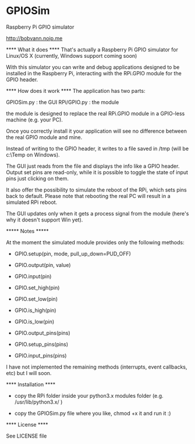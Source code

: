 # GPIOSim
Raspberry Pi GPIO simulator

http://bobvann.noip.me

**** What it does ****
That's actually a Raspberry Pi GPIO simulator for Linux/OS X (currently, Windows support coming soon)

With this simulator you can write and debug applications designed to be installed in the Raspberry Pi, 
interacting with the RPi.GPIO module for the GPIO header.


**** How does it work ****
The application has two parts:

GPIOSim.py  : the GUI
RPi/GPIO.py : the module

the module is designed to replace the real RPi.GPIO module in a GPIO-less machine (e.g. your PC).

Once you correctly install it your application will see no difference between the real GPIO module and mine.

Instead of writing to the GPIO header, it writes to a file saved in /tmp (will be c:\Temp on Windows).

The GUI just reads from the file and displays the info like a GPIO header.
Output set pins are read-only, while it is possible to toggle the state of input pins just clicking on them.

It also offer the possibility to simulate the reboot of the RPi, which sets pins back to default.
Please note that rebooting the real PC will result in a simulated RPi reboot.

The GUI updates only when it gets a process signal from the module (here's why it doesn't support Win yet).


***** Notes *****

At the moment the simulated module provides only the following methods:


- GPIO.setup(pin, mode, pull_up_down=PUD_OFF)

- GPIO.output(pin, value)

- GPIO.input(pin)

- GPIO.set_high(pin)

- GPIO.set_low(pin)

- GPIO.is_high(pin)

- GPIO.is_low(pin)

- GPIO.output_pins(pins)

- GPIO.setup_pins(pins)

- GPIO.input_pins(pins)

I have not implemented the remaining methods (interrupts, event callbacks, etc) but I will soon.



**** Installation ****

- copy the RPi folder inside your python3.x modules folder (e.g. /usr/lib/python3.x/ )

- copy the GPIOSim.py file where you like, chmod +x it and run it :)


**** License ****

See LICENSE file